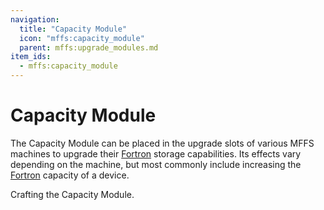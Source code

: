 ```yaml
---
navigation:
  title: "Capacity Module"
  icon: "mffs:capacity_module"
  parent: mffs:upgrade_modules.md
item_ids:
  - mffs:capacity_module
---
```


# Capacity Module

<ItemImage id="mffs:capacity_module" />

The <Color id="dark_purple">Capacity Module</Color> can be placed in the upgrade slots of various MFFS machines to upgrade their [Fortron](../fortron.md) storage capabilities. Its effects vary depending on the machine, but most commonly include increasing the [Fortron](../fortron.md) capacity of a device.

Crafting the <Color id="dark_purple">Capacity Module</Color>.

<Recipe id="mffs:capacity_module" />

